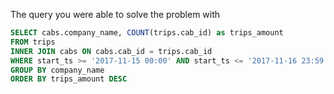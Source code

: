 The query you were able to solve the problem with

```sql
SELECT cabs.company_name, COUNT(trips.cab_id) as trips_amount 
FROM trips 
INNER JOIN cabs ON cabs.cab_id = trips.cab_id 
WHERE start_ts >= '2017-11-15 00:00' AND start_ts <= '2017-11-16 23:59' 
GROUP BY company_name 
ORDER BY trips_amount DESC
```
